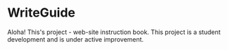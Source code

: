 # WriteGuide
Aloha! This's project - web-site instruction book. This project is a student development and is under active improvement.
